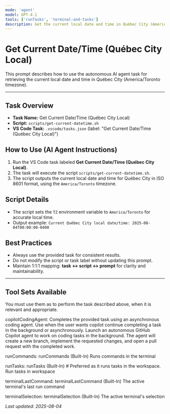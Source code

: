 ```yaml
---
mode: 'agent'
model: GPT-4.1
tools: ['runTasks', 'terminal-and-tasks']
description: Get the current local date and time in Québec City (America/Toronto timezone).
---
```


# Get Current Date/Time (Québec City Local)

This prompt describes how to use the autonomous AI agent task for retrieving the current local date and time in Québec City (America/Toronto timezone).

---

## Task Overview
- **Task Name:** Get Current Date/Time (Québec City Local)
- **Script:** `scripts/get-current-datetime.sh`
- **VS Code Task:** `.vscode/tasks.json` (label: "Get Current Date/Time (Québec City Local)")

## How to Use (AI Agent Instructions)
1. Run the VS Code task labeled **Get Current Date/Time (Québec City Local)**.
2. The task will execute the script `scripts/get-current-datetime.sh`.
3. The script outputs the current local date and time for Québec City in ISO 8601 format, using the `America/Toronto` timezone.

## Script Details
- The script sets the `TZ` environment variable to `America/Toronto` for accurate local time.
- Output example: `Current Québec City local date/time: 2025-08-04T00:00:00-0400`

## Best Practices
- Always use the provided task for consistent results.
- Do not modify the script or task label without updating this prompt.
- Maintain 1:1:1 mapping: **task ↔ script ↔ prompt** for clarity and maintainability.

---

## Tool Sets Available

You must use them as to perform the task described above, when it is relevant and appropriate.

copilotCodingAgent: Completes the provided task using an asynchronous coding agent. Use when the user wants copilot continue completing a task in the background or asynchronously. Launch an autonomous GitHub Copilot agent to work on coding tasks in the background. The agent will create a new branch, implement the requested changes, and open a pull request with the completed work.

runCommands: runCommands (Built-In)
Runs commands in the terminal

runTasks: runTasks (Built-In) # Preferred as it runs tasks in the workspace.
Run tasks in workspace

terminalLastCommand: terminalLastCommand (Built-In)
The active terminal's last run command

terminalSelection: terminalSelection (Built-In)
The active terminal's selection

_Last updated: 2025-08-04_
